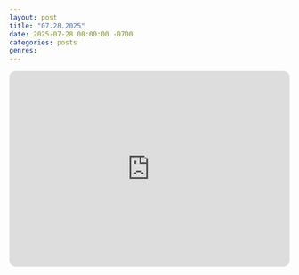```yaml
---
layout: post
title: "07.28.2025"
date: 2025-07-28 00:00:00 -0700
categories: posts
genres:
---
```

<iframe style="border-radius:12px" src="https://open.spotify.com/embed/playlist/6KK1VZZTyEsPnHUSqYZQvN?utm_source=generator" width="100%" height="352" frameBorder="0" allowfullscreen="" allow="autoplay; clipboard-write; encrypted-media; fullscreen; picture-in-picture" loading="lazy"></iframe>